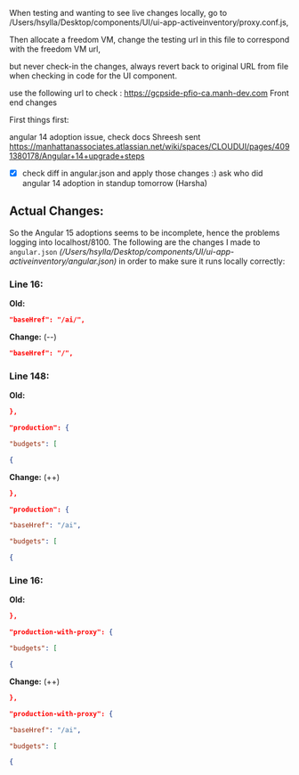 
When testing and wanting to see live changes locally, go to /Users/hsylla/Desktop/components/UI/ui-app-activeinventory/proxy.conf.js,

Then allocate a freedom VM, change the testing url in this file to correspond with the freedom VM url, 

but never check-in the changes, always revert back to original URL from file when checking in code for the UI component.


use the following url to check : https://gcpside-pfio-ca.manh-dev.com
Front end changes


First things first:

angular 14 adoption issue,
check docs Shreesh sent
	https://manhattanassociates.atlassian.net/wiki/spaces/CLOUDUI/pages/4091380178/Angular+14+upgrade+steps
- [x] check diff in angular.json and apply those changes :)
ask who did angular 14 adoption in standup tomorrow (Harsha)



## Actual Changes:

So the Angular 15 adoptions seems to be incomplete, hence the problems logging into localhost/8100.
The following are the changes I made to `angular.json` *(/Users/hsylla/Desktop/components/UI/ui-app-activeinventory/angular.json)* in order to make sure it runs locally correctly:


### Line 16:
**Old:**
```json
"baseHref": "/ai/",
```

**Change:** (--)
```json
"baseHref": "/",
```



### Line 148:
**Old:**
```json
},

"production": {

"budgets": [

{
```

**Change:** (++)
```json
},

"production": {

"baseHref": "/ai",

"budgets": [

{
```



### Line 16:
**Old:**
```json
},

"production-with-proxy": {

"budgets": [

{
```

**Change:** (++)
```json
},

"production-with-proxy": {

"baseHref": "/ai",

"budgets": [

{
```
